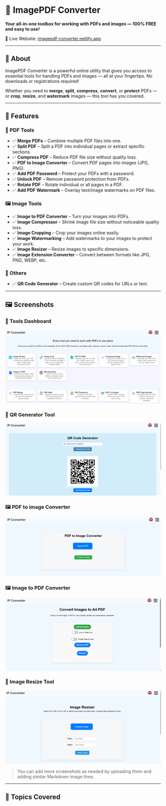 # 🧰 ImagePDF Converter

**Your all-in-one toolbox for working with PDFs and images — 100% FREE and easy to use!**

🔗 Live Website: [imagepdf-converter.netlify.app](https://imagepdf-converter.netlify.app)

---

## 📄 About

ImagePDF Converter is a powerful online utility that gives you access to essential tools for handling PDFs and images — all at your fingertips. No downloads or registrations required!

Whether you need to **merge**, **split**, **compress**, **convert**, or **protect** PDFs — or **crop**, **resize**, and **watermark** images — this tool has you covered.

---

## 🚀 Features

### 📂 PDF Tools
- ✅ **Merge PDFs** – Combine multiple PDF files into one.
- ✅ **Split PDF** – Split a PDF into individual pages or extract specific sections.
- ✅ **Compress PDF** – Reduce PDF file size without quality loss.
- ✅ **PDF to Image Converter** – Convert PDF pages into images (JPG, PNG).
- ✅ **Add PDF Password** – Protect your PDFs with a password.
- ✅ **Unlock PDF** – Remove password protection from PDFs.
- ✅ **Rotate PDF** – Rotate individual or all pages in a PDF.
- ✅ **Add PDF Watermark** – Overlay text/image watermarks on PDF files.

### 🖼️ Image Tools
- ✅ **Image to PDF Converter** – Turn your images into PDFs.
- ✅ **Image Compressor** – Shrink image file size without noticeable quality loss.
- ✅ **Image Cropping** – Crop your images online easily.
- ✅ **Image Watermarking** – Add watermarks to your images to protect your work.
- ✅ **Image Resizer** – Resize images to specific dimensions.
- ✅ **Image Extension Converter** – Convert between formats like JPG, PNG, WEBP, etc.

### 🎯 Others
- ✅ **QR Code Generator** – Create custom QR codes for URLs or text.

---

## 🖼️ Screenshots

### 🔧 Tools Dashboard  
![Dashboard Screenshot](Screenshot/portfolio2.png)

### 📑 QR Generator  Tool  
![QR Generator Screenshot](Screenshot/QR-generator.png)

### 🖼️ PDF to image Converter  
![PDF to Image Screenshot](Screenshot/pdf-to-image.png)

### 🖼️ Image to PDF Converter  
![Image to PDF Screenshot](Screenshot/img-to-pdf.png)

### 🔐 Image Resize Tool  
![Image Resize Screenshot](Screenshot/img_resize.png)

> You can add more screenshots as needed by uploading them and adding similar Markdown image lines.

---

## 🧩 Topics Covered

